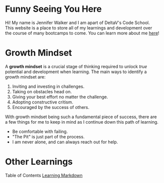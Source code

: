 # Funny Seeing You Here

Hi! My name is Jennifer Walker and I am apart of DeltaV's Code School. This website is a place to store all of my learnings and development over the course of many bootcamps to come. You can learn more about me [here](https://github.com/jennieleewalker)!

# Growth Mindset

A **growth mindset** is a crucial stage of thinking required to unlock _true_ potential and development when learning. The main ways to identify a growth mindset are:

1. Inviting and investing in challenges.
2. Taking on obstacles head on.
3. Giving your best effort no matter the challenge.
4. Adopting constructive critism.
5. Encouraged by the success of others.

With growth mindset being such a fundamental piece of success, there are a few things for me to keep in mind as I continue down this path of learning.

- Be comfortable with failing.
- "The Pit" is just part of the process.
- I am never alone, and can always reach out for help.

# Other Learnings

Table of Contents
[Learning Markdown](LEARNING_MARKDOWN.md)
